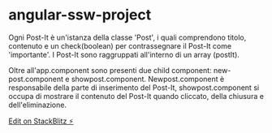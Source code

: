 # angular-ssw-project

Ogni Post-It è un'istanza della classe 'Post', i quali comprendono titolo, contenuto e un check(boolean) per contrassegnare il Post-It come 'importante'.
I Post-It sono raggruppati all'interno di un array (postIt).

Oltre all'app.component sono presenti due child component: new-post.component e showpost.component.
Newpost.component è responsabile della parte di inserimento del Post-It, showpost.component si occupa di mostrare il contenuto del Post-It quando cliccato, della chiusura e dell'eliminazione.




[Edit on StackBlitz ⚡️](https://stackblitz.com/edit/angular-ssw-project)
